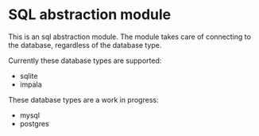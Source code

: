 # SQL abstraction module
This is an sql abstraction module. The module takes care of connecting to the
database, regardless of the database type.

Currently these database types are supported:

- sqlite
- impala

These database types are a work in progress:

- mysql
- postgres
